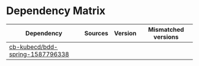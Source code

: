 # Dependency Matrix

Dependency | Sources | Version | Mismatched versions
---------- | ------- | ------- | -------------------
[cb-kubecd/bdd-spring-1587796338](https://github.com/cb-kubecd/bdd-spring-1587796338.git) |  | []() | 
